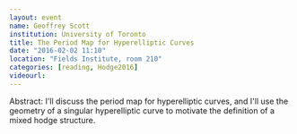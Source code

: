 ```yaml
---
layout: event
name: Geoffrey Scott
institution: University of Toronto
title: The Period Map for Hyperelliptic Curves
date: "2016-02-02 11:10"
location: "Fields Institute, room 210"
categories: [reading, Hodge2016]
videourl:
---
```

Abstract: I'll discuss the period map for hyperelliptic curves, and I'll use the geometry of a singular hyperelliptic curve to motivate the definition of a mixed hodge structure.

